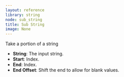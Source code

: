 ```yaml
---
layout: reference
library: string
node: sub_string
title: Sub String
image: None
---
```

Take a portion of a string

* **String**: The input string.
* **Start**: Index.
* **End**: Index.
* **End Offset**: Shift the end to allow for blank values.
